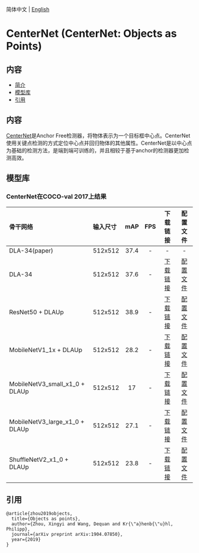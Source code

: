 简体中文 | [English](README.md)

# CenterNet (CenterNet: Objects as Points)

## 内容
- [简介](#简介)
- [模型库](#模型库)
- [引用](#引用)

## 内容

[CenterNet](http://arxiv.org/abs/1904.07850)是Anchor Free检测器，将物体表示为一个目标框中心点。CenterNet使用关键点检测的方式定位中心点并回归物体的其他属性。CenterNet是以中心点为基础的检测方法，是端到端可训练的，并且相较于基于anchor的检测器更加检测高效。

## 模型库

### CenterNet在COCO-val 2017上结果

| 骨干网络       | 输入尺寸 | mAP   |    FPS    | 下载链接 | 配置文件 |
| :--------------| :------- |  :----: | :------: | :----: |:-----: |
| DLA-34(paper)  | 512x512 |  37.4  |     -   |    -   |   -    |
| DLA-34         | 512x512 |  37.6  |     -   | [下载链接](https://bj.bcebos.com/v1/paddledet/models/centernet_dla34_140e_coco.pdparams) | [配置文件](https://github.com/PaddlePaddle/PaddleDetection/tree/develop/configs/centernet/centernet_dla34_140e_coco.yml) |
| ResNet50 + DLAUp  | 512x512 |  38.9  |     -   | [下载链接](https://bj.bcebos.com/v1/paddledet/models/centernet_r50_140e_coco.pdparams) | [配置文件](https://github.com/PaddlePaddle/PaddleDetection/tree/develop/configs/centernet/centernet_r50_140e_coco.yml) |
| MobileNetV1_1x + DLAUp  | 512x512 |  28.2  |     -   | [下载链接](https://paddledet.bj.bcebos.com/models/centernet_mbv1_x1_0_140e_coco.pdparams) | [配置文件](https://github.com/PaddlePaddle/PaddleDetection/tree/develop/configs/centernet/centernet_mbv1_1x_140e_coco.yml) |
| MobileNetV3_small_x1_0 + DLAUp  | 512x512 | 17  |     -   | [下载链接](https://paddledet.bj.bcebos.com/models/centernet_mbv3_small_1x_140e_coco.pdparams) | [配置文件](https://github.com/PaddlePaddle/PaddleDetection/tree/develop/configs/centernet/centernet_mbv3_small_1x_140e_coco.yml) |
| MobileNetV3_large_x1_0 + DLAUp  | 512x512 |  27.1  |     -   | [下载链接](https://paddledet.bj.bcebos.com/models/centernet_mbv3_large_x1_0_140e_coco.pdparams) | [配置文件](https://github.com/PaddlePaddle/PaddleDetection/tree/develop/configs/centernet/centernet_mbv3_large_1x_140e_coco.yml) |
| ShuffleNetV2_x1_0 + DLAUp  | 512x512 | 23.8  |     -   | [下载链接](https://paddledet.bj.bcebos.com/models/centernet_shufflenetv2_1x_140e_coco.pdparams) | [配置文件](https://github.com/PaddlePaddle/PaddleDetection/tree/develop/configs/centernet/centernet_shufflenetv2_1x_140e_coco.yml) |

## 引用
```
@article{zhou2019objects,
  title={Objects as points},
  author={Zhou, Xingyi and Wang, Dequan and Kr{\"a}henb{\"u}hl, Philipp},
  journal={arXiv preprint arXiv:1904.07850},
  year={2019}
}
```
